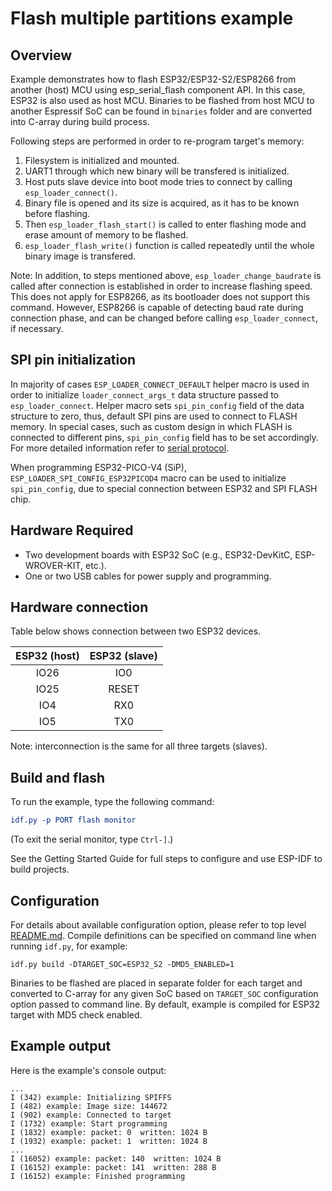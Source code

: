 # Flash multiple partitions example

## Overview

Example demonstrates how to flash ESP32/ESP32-S2/ESP8266 from another (host) MCU using esp_serial_flash component API. In this case, ESP32 is also used as host MCU. Binaries to be flashed from host MCU to another Espressif SoC can be found in `binaries` folder and are converted into C-array during build process.

Following steps are performed in order to re-program target's memory:

1. Filesystem is initialized and mounted.
2. UART1 through which new binary will be transfered is initialized.
3. Host puts slave device into boot mode tries to connect by calling `esp_loader_connect()`.
4. Binary file is opened and its size is acquired, as it has to be known before flashing.
5. Then `esp_loader_flash_start()` is called to enter flashing mode and erase amount of memory to be flashed.
6. `esp_loader_flash_write()` function is called repeatedly until the whole binary image is transfered.

Note: In addition, to steps mentioned above, `esp_loader_change_baudrate`  is called after connection is established in order to increase flashing speed. This does not apply for ESP8266, as its bootloader does not support this command. However, ESP8266 is capable of detecting baud rate during connection phase, and can be changed before calling `esp_loader_connect`, if necessary.

## SPI pin initialization

In majority of cases `ESP_LOADER_CONNECT_DEFAULT` helper macro is used in order to initialize `loader_connect_args_t` data structure passed to `esp_loader_connect`. Helper macro sets `spi_pin_config` field of the data structure to zero, thus, default SPI pins are used to connect to FLASH memory. In special cases, such as custom design in which FLASH is connected to different pins, `spi_pin_config` field has to be set accordingly. For more detailed information refer to [serial protocol](https://github.com/espressif/esptool/wiki/Serial-Protocol).

When programming ESP32-PICO-V4 (SiP), `ESP_LOADER_SPI_CONFIG_ESP32PICOD4` macro can be used to initialize `spi_pin_config`, due to special connection between ESP32 and SPI FLASH chip.

## Hardware Required

* Two development boards with ESP32 SoC (e.g., ESP32-DevKitC, ESP-WROVER-KIT, etc.).
* One or two USB cables for power supply and programming.

## Hardware connection

Table below shows connection between two ESP32 devices.

| ESP32 (host) | ESP32 (slave) |
|:------------:|:-------------:|
|    IO26      |      IO0      |
|    IO25      |     RESET     |
|    IO4       |      RX0      |
|    IO5       |      TX0      |

Note: interconnection is the same for all three targets (slaves). 

## Build and flash

To run the example, type the following command:

```CMake
idf.py -p PORT flash monitor
```

(To exit the serial monitor, type ``Ctrl-]``.)

See the Getting Started Guide for full steps to configure and use ESP-IDF to build projects.

## Configuration

For details about available configuration option, please refer to top level [README.md](../../README.md). 
Compile definitions can be specified on command line when running `idf.py`, for example:

```
idf.py build -DTARGET_SOC=ESP32_S2 -DMD5_ENABLED=1
```
Binaries to be flashed are placed in separate folder for each target and converted to C-array for any given SoC based on `TARGET_SOC` configuration option passed to command line. By default, example is compiled for ESP32 target with MD5 check enabled.

## Example output

Here is the example's console output:

```
...
I (342) example: Initializing SPIFFS
I (482) example: Image size: 144672
I (902) example: Connected to target
I (1732) example: Start programming
I (1832) example: packet: 0  written: 1024 B
I (1932) example: packet: 1  written: 1024 B
...
I (16052) example: packet: 140  written: 1024 B
I (16152) example: packet: 141  written: 288 B
I (16152) example: Finished programming
```
